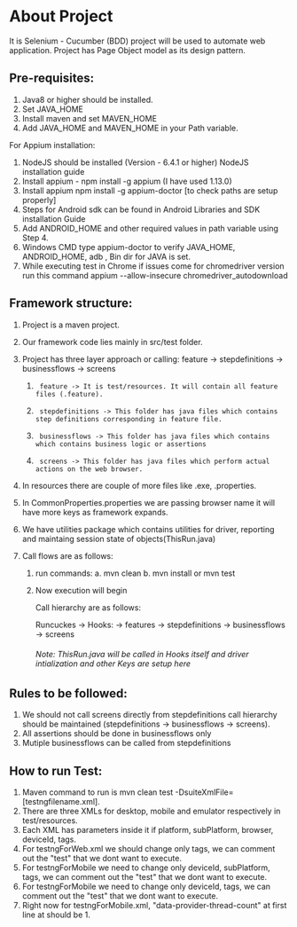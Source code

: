 
#  About Project

It is Selenium - Cucumber (BDD) project will be used to automate web application.
Project has Page Object model as its design pattern.


## Pre-requisites:

1. Java8 or higher should be installed.
2. Set JAVA_HOME
3. Install maven and set MAVEN_HOME
4. Add JAVA_HOME and MAVEN_HOME in your Path variable.

For Appium installation:

1. NodeJS should be installed (Version - 6.4.1 or higher) NodeJS installation guide
2. Install appium - npm install -g appium (I have used 1.13.0)
3. Install appium npm install -g appium-doctor [to check paths are setup properly]
4. Steps for Android sdk can be found in Android Libraries and SDK installation Guide
5. Add ANDROID_HOME and other required values in path variable using Step 4.
6. Windows CMD type appium-doctor to verify JAVA_HOME, ANDROID_HOME, adb , Bin dir for JAVA is set.
7. While executing test in Chrome if issues come for chromedriver version run this command
    appium --allow-insecure chromedriver_autodownload

## Framework structure:

1. Project is a maven project.
2. Our framework code lies mainly in src/test folder.
3. Project has three layer approach or calling:
    feature -> stepdefinitions -> businessflows -> screens

    1.      feature -> It is test/resources. It will contain all feature files (.feature).
    2.      stepdefinitions -> This folder has java files which contains step definitions corresponding in feature file.
    3.      businessflows -> This folder has java files which contains which contains business logic or assertions
    4.      screens -> This folder has java files which perform actual actions on the web browser.

4. In resources there are couple of more files like .exe, .properties.
5. In CommonProperties.properties we are passing browser name it will have more keys as framework expands.
6. We have utilities package which contains utilities for driver, reporting and maintaing session state of objects(ThisRun.java)
7. Call flows are as follows:
    1. run commands:
        a. mvn clean
        b. mvn install or mvn test
    2. Now execution will begin

        Call hierarchy are as follows:

        Runcuckes ->  Hooks:  -> features ->  stepdefinitions -> businessflows ->  screens

        ######  Note: ThisRun.java will be called in Hooks itself and driver intialization and other Keys are setup here

 ##  Rules to be followed:

 1. We should not call screens directly from stepdefinitions call hierarchy should be maintained (stepdefinitions -> businessflows -> screens).
 2. All assertions should be done in businessflows only
 3. Mutiple businessflows can be called from stepdefinitions

 ##  How to run Test:

 1. Maven command to run is mvn clean test -DsuiteXmlFile=[testngfilename.xml].
 2. There are three XMLs for desktop, mobile and emulator respectively in test/resources.
 3. Each XML has parameters inside it if platform, subPlatform, browser, deviceId, tags.
 4. For testngForWeb.xml we should change only tags, we can comment out the "test" that we dont want to execute.
 5. For testngForMobile we need to change only deviceId, subPlatform, tags, we can comment out the "test" that we dont want to execute.
 6. For testngForMobile we need to change only deviceId, tags, we can comment out the "test" that we dont want to execute.
 7. Right now for testngForMobile.xml, "data-provider-thread-count" at first line at should be 1.

